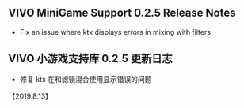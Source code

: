 ## VIVO MiniGame Support 0.2.5 Release Notes

* Fix an issue where ktx displays errors in mixing with filters

## VIVO 小游戏支持库 0.2.5 更新日志
*  修复 ktx 在和滤镜混合使用显示错误的问题

【2019.8.13】
